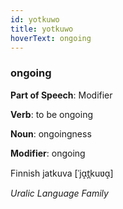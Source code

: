 ```yaml
---
id: yotkuwo
title: yotkuwo
hoverText: ongoing
---
```


### ongoing

**Part of Speech**: Modifier

**Verb**: to be ongoing

**Noun**: ongoingness

**Modifier**: ongoing

Finnish jatkuva [ˈjɑ̝t̪kuʋɑ̝]

*Uralic Language Family*